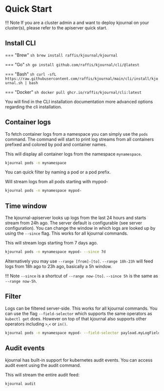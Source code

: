 # Quick Start

!!! Note
    If you are a cluster admin a and want to deploy kjournal on your cluster(s), please refer to the apiserver quick start.

## Install CLI

=== "Brew"
    ```sh
    brew install raffis/kjournal/kjournal
    ```

=== "Go"
    ```sh
    go install github.com/raffis/kjournal/cli/@latest
    ```

=== "Bash"
    ```sh
    curl -sfL https://raw.githubusercontent.com/raffis/kjournal/main/cli/install/kjournal.sh | bash
    ```

=== "Docker"
    ```sh
    docker pull ghcr.io/raffis/kjournal/cli:latest
    ```
    
You will find in the CLI installation documentation more advanced options regarding the cli installation.

## Container logs
To fetch container logs from a namespace you can simply use the `pods` command.
The command will start to print log streams from all containers prefixed and colored by pod and container names.

This will display all container logs from the namespace `mynamespace`.

```sh
kjournal pods -n mynamespace
```

You can quick filter by naming a pod or a pod prefix.

Will stream logs from all pods starting with mypod-
```sh
kjournal pods -n mynamespace mypod-
```

## Time window
The kjournal-apiserver looks up logs from the last 24 hours and starts stream from 24h ago. 
The server default is configurable (see server configuration).
You can change the window in which logs are looked up by using the `--since` flag.
This works for all kjournal commands.

This will stream logs starting from 7 days ago.
```sh
kjournal pods -n mynamespace mypod- --since 7d
```

Alternatively you may use `--range [from]-[to]`. `--range 18h-23h` will feed logs
from 18h ago to 23h ago, basically a 5h window. 

!!! Note
    `--since` is a shortcut of `--range now-[to]`. `--since 5h` is the same as `--range now-5h`. 


## Filter
Logs can be filtered server-side. This works for all kjournal commands.
You can use the flag `--field-selector` which supports the same operators as `kubectl get` does. 
However on top of that kjournal also supports other operators including `>`,`<` or `in()`.

```sh
kjournal pods -n mynamespace mypod- --field-selector payload.myLogField=xxx
```

## Audit events
kjournal has built-in support for kubernetes audit events. 
You can access audit event using the audit command.

This will stream the entire audit feed:
```sh
kjournal audit
```
